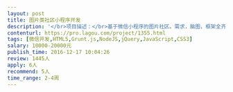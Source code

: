 ```yaml
---                
layout: post       
title: 图片类社区小程序开发           
description: '</br>项目描述：</br>基于微信小程序的图片社区。需求，脑图，框架全齐。</br>时间要求比较紧迫，请老司机们快来驾车。</br></br>项目需求：</br>前端：</br> 浏览图片（按热度、时间、主题）</br> 发布（发布主题征集图片、上传图片到已有主题）</br> 我（基本信息）</br>后台管理</br></br>人员要求：</br>1，有相关开发经验，对微信小程序有研究和热情</br>2，熟悉WeLang，JS，JSON，WXML,与WXSS, 小程序UI与运营规范</br>'     
contenturl: https://pro.lagou.com/project/1355.html      
tags: [微信开发,HTML5,Grunt.js,NodeJS,jQuery,JavaScript,CSS3]            
salary: 10000-20000元          
publish_time: 2016-12-17 10:04:26         
review: 1445人                   
apply: 6人                   
recommend: 5人                   
time_range: 2-4周              
---                 
```

